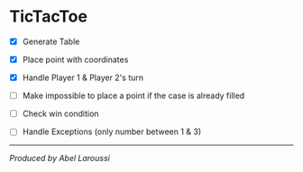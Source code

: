 # TicTacToe

- [X] Generate Table

- [x] Place point with coordinates

- [x] Handle Player 1 & Player 2's turn

- [ ] Make impossible to place a point if the case is already filled

- [ ] Check win condition

- [ ] Handle Exceptions (only number between 1 & 3)

---

*Produced by Abel Laroussi*